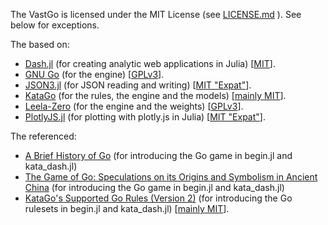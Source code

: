 The VastGo is licensed under the MIT License (see [LICENSE.md](./LICENSE.md) ). See below for exceptions.

The based on:
- [Dash.jl](https://github.com/plotly/Dash.jl) (for creating analytic web applications in Julia) [[MIT](https://github.com/plotly/Dash.jl/blob/dev/LICENSE)].
- [GNU Go](https://www.gnu.org/software/gnugo/) (for the engine) [[GPLv3](https://www.gnu.org/software/gnugo/gnugo_21.html#SEC209)].
- [JSON3.jl](https://github.com/quinnj/JSON3.jl) (for JSON reading and writing) [[MIT "Expat"](https://github.com/quinnj/JSON3.jl/blob/main/LICENSE.md)].
- [KataGo](https://github.com/lightvector/KataGo) (for the rules, the engine and the models) [[mainly MIT](https://github.com/lightvector/KataGo/blob/master/LICENSE)].
- [Leela-Zero](https://github.com/leela-zero/leela-zero) (for the engine and the weights) [[GPLv3](https://github.com/leela-zero/leela-zero/blob/next/COPYING)].
- [PlotlyJS.jl](https://github.com/JuliaPlots/PlotlyJS.jl) (for plotting with plotly.js in Julia) [[MIT "Expat"](https://github.com/JuliaPlots/PlotlyJS.jl/blob/master/LICENSE.md)].

The referenced:
- [A Brief History of Go](https://www.usgo.org/brief-history-go) (for introducing the Go game in begin.jl and kata_dash.jl)
- [The Game of Go: Speculations on its Origins and Symbolism in Ancient China](https://www.usgo.org/sites/default/files/bh_library/originsofgo.pdf) (for introducing the Go game in begin.jl and kata_dash.jl)
- [KataGo's Supported Go Rules (Version 2)](https://lightvector.github.io/KataGo/rules.html) (for introducing the Go rulesets in begin.jl and kata_dash.jl) [[mainly MIT](https://github.com/lightvector/KataGo/blob/master/LICENSE)].

